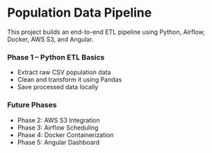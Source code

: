 # Population Data Pipeline

This project builds an end-to-end ETL pipeline using Python, Airflow, Docker, AWS S3, and Angular.

### Phase 1 – Python ETL Basics
- Extract raw CSV population data
- Clean and transform it using Pandas
- Save processed data locally

### Future Phases
- Phase 2: AWS S3 Integration  
- Phase 3: Airflow Scheduling  
- Phase 4: Docker Containerization  
- Phase 5: Angular Dashboard  
